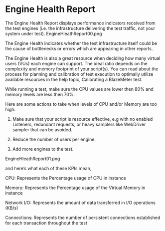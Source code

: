 
# Engine Health Report

The Engine Health Report displays performance indicators received from the test engines (i.e. the infrastructure delivering the test traffic, not your system under test). EngineHleathReport00.png

The Engine Health indicates whether the test infrastructure itself could be the cause of bottlenecks or errors which are appearing in other reports. 

The Engine Health is also a great resource when deciding how many virtual users (VUs) each engine can support. The ideal ratio depends on the complexity and memory footprint of your script(s). You can read about the process for planning and calibration of test execution to optimally utilize available resources in the help topic, Calibrating a BlazeMeter test.

While running a test, make sure the CPU values are lower then 80% and memory levels are less then 70%.

Here are some actions to take when levels of CPU and/or Memory are too high:

1. Make sure that your script is resource effective, e.g with no enabled Listeners, redundant requests, or heavy samplers like WebDriver sampler that can be avoided.

2. Reduce the number of users per engine.

3. Add more engines to the test.

EngineHleathReport01.png

and here’s what each of these KPIs mean, 

CPU: Represents the Percentage usage of CPU in instance

Memory: Represents the Percentage usage of the Virtual Memory in instance

Network I/O: Represents the amount of data transferred in I/O operations (KB/s)

Connections: Represents the number of persistent connections established for each transaction throughout the test
